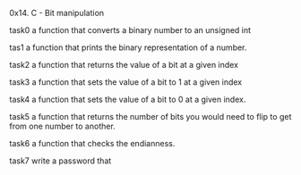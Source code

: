 0x14. C - Bit manipulation 

task0
a function that converts a binary number to an unsigned int

tas1
a function that prints the binary representation of a number.

task2
 a function that returns the value of a bit at a given index

task3
a function that sets the value of a bit to 1 at a given index

task4
 a function that sets the value of a bit to 0 at a given index.

task5
a function that returns the number of bits you would need to flip to get from one number to another.

task6
a function that checks the endianness.

task7
write a password that 

